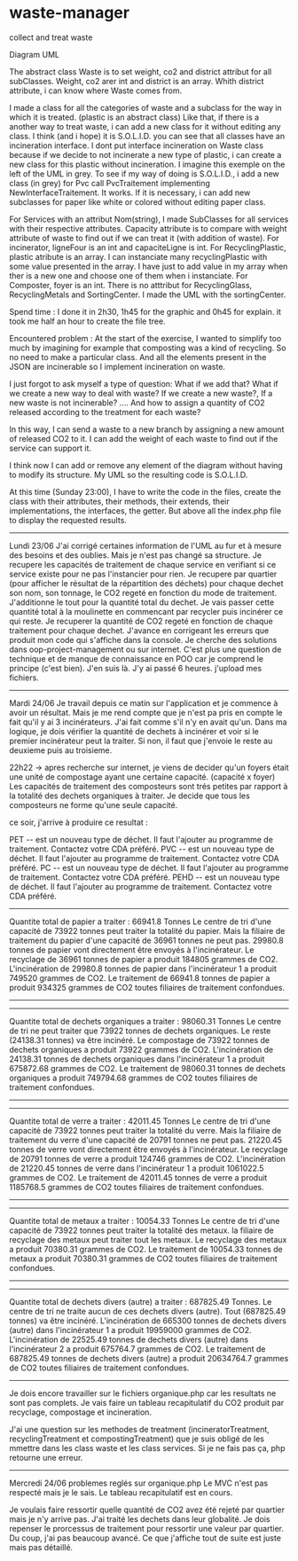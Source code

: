 # waste-manager
collect and treat waste

Diagram UML 

The abstract class Waste is to set weight, co2 and district attribut for all subClasses.
Weight, co2 arer int and district is an array. Whith district attribute, i can know where Waste comes from.

I made a class for all the categories of waste and a subclass for the way in which it is treated. (plastic is an abstract class)
Like that, if there is a another way to treat waste, i can add a new class for it without editing any class.
I think (and i hope) it is S.O.L.I.D.
you can see that all classes have an incineration interface. 
I dont put interface incineration on Waste class because if we decide to not incinerate a new type of plastic, i can create a new class for this plastic without incineration.
I imagine this exemple on the left of the UML in grey.
To see if my way of doing is S.O.L.I.D., i add a new class (in grey) for Pvc call PvcTraitement implementing NewInterfaceTraitement.
It works.
If it is necessary, i can add new subclasses for paper like white or colored without editing paper class. 

For Services with an attribut Nom(string), I made SubClasses for all services with their respective attributes. 
Capacity attribute is to compare with weight attribute of waste to find out if we can treat it (with addition of waste).
For incinerator, ligneFour is an int and capaciteLigne is int. 
For RecyclingPlastic, plastic atribute is an array. I can instanciate many recyclingPlastic with some value presented in the array. 
I have just to add value in my array when ther is a new one and choose one of them when i instanciate.
For Composter, foyer is an int.
There is no atttribut for RecyclingGlass, RecyclingMetals and SortingCenter.
I made the UML with the sortingCenter.

Spend time :
I done it in 2h30, 1h45 for the graphic and 0h45 for explain.
it took me half an hour to create the file tree.

Encountered problem :
At the start of the exercise, I wanted to simplify too much by imagining for example that composting was a kind of recycling.
So no need to make a particular class. And all the elements present in the JSON are incinerable so I implement incineration on waste.

I just forgot to ask myself a type of question: What if we add that? What if we create a new way to deal with waste? If we create a new waste?, If a new waste is not incinerable? ....
And how to assign a quantity of CO2 released according to the treatment for each waste?

In this way, I can send a waste to a new branch by assigning a new amount of released CO2 to it. I can add the weight of each waste to find out if the service can support it.

I think now I can add or remove any element of the diagram without having to modify its structure.
My UML so the resulting code is S.O.L.I.D.

At this time (Sunday 23:00), I have to write the code in the files, create the class with their attributes, their methods, their extends, their implementations, the interfaces, the getter.
But above all the index.php file to display the requested results.

------------------------------------------------
Lundi 23/06 
J'ai corrigé certaines information de l'UML au fur et à mesure des besoins et des oublies. Mais je n'est pas changé sa structure.
Je recupere les capacités de traitement de chaque  service en verifiant si ce service existe pour ne pas l'instancier pour rien.
Je recupere par quartier (pour afficher le résultat de la répartition des déchets) pour chaque dechet son nom, son tonnage, le CO2 regeté en fonction du mode de traitement. J'additionne le tout pour la quantité total du dechet. 
Je vais passer cette quantité total à la moulinette en commencant par recycler puis incinérer ce qui reste. Je recuperer la quantité de CO2 regeté en fonction de chaque traitement pour chaque dechet.
J'avance en corrigeant les erreurs que produit mon code qui s'affiche dans la console. Je cherche des solutions dans oop-project-management ou sur internet. 
C'est plus une question de technique et de manque de connaissance en POO car je comprend le principe (c'est bien).
J'en suis là. J'y ai passé 6 heures.
j'upload mes fichiers.

--------------------------------------------------
Mardi 24/06
Je travail depuis ce matin sur l'application et je commence à avoir un résultat. 
Mais je me rend compte que je n'est pa pris en compte le fait qu'il y ai 3 incinérateurs. J'ai fait comme s'il n'y en avait qu'un.
Dans ma logique, je dois vérifier la quantité de dechets à incinérer et voir si le premier incinérateur peut la traiter. Si non, il faut que j'envoie le reste au deuxieme puis au troisieme.

22h22 -> apres recherche sur internet, je viens de decider qu'un foyers était une unité de compostage ayant une certaine capacité. (capacité x foyer)
Les capacités de traitement des composteurs sont trés petites par rapport à la totalité des dechets organiques à traiter. Je decide que tous les composteurs ne forme qu'une seule capacité.

ce soir, j'arrive à produire ce resultat :

PET -- est un nouveau type de déchet. Il faut l'ajouter au programme de traitement. Contactez votre CDA préféré.
PVC -- est un nouveau type de déchet. Il faut l'ajouter au programme de traitement. Contactez votre CDA préféré.
PC -- est un nouveau type de déchet. Il faut l'ajouter au programme de traitement. Contactez votre CDA préféré.
PEHD -- est un nouveau type de déchet. Il faut l'ajouter au programme de traitement. Contactez votre CDA préféré.
_________________________________________________________________________________________________
Quantite total de papier a traiter : 66941.8 Tonnes
Le centre de tri d'une capacité de 73922 tonnes peut traiter la totalité du papier.
Mais la filiaire de traitement du papier d'une capacité de 36961 tonnes ne peut pas.
29980.8 tonnes de papier vont directement être envoyés à l'incinérateur.
Le recyclage de 36961 tonnes de papier a produit 184805 grammes de CO2.
L'incinération de 29980.8 tonnes de papier dans l'incinérateur 1 a produit 749520 grammes de CO2.
Le traitement de 66941.8 tonnes de papier a produit 934325 grammes de CO2 toutes filiaires de traitement confondues.
_________________________________________________________________________________________________
_________________________________________________________________________________________________
Quantite total de dechets organiques a traiter : 98060.31 Tonnes
Le centre de tri ne peut traiter que 73922 tonnes de dechets organiques. Le reste (24138.31 tonnes) va être incinéré.
Le compostage de 73922 tonnes de dechets organiques a produit 73922 grammes de CO2.
L'incinération de 24138.31 tonnes de dechets organiques dans l'incinérateur 1 a produit 675872.68 grammes de CO2.
Le traitement de 98060.31 tonnes de dechets organiques a produit 749794.68 grammes de CO2 toutes filiaires de traitement confondues.
_________________________________________________________________________________________________
_________________________________________________________________________________________________
Quantite total de verre a traiter : 42011.45 Tonnes
Le centre de tri d'une capacité de 73922 tonnes peut traiter la totalité du verre.
Mais la filiaire de traitement du verre d'une capacité de 20791 tonnes ne peut pas.
21220.45 tonnes de verre vont directement être envoyés à l'incinérateur.
Le recyclage de 20791 tonnes de verre a produit 124746 grammes de CO2.
L'incinération de 21220.45 tonnes de verre dans l'incinérateur 1 a produit 1061022.5 grammes de CO2.
Le traitement de 42011.45 tonnes de verre a produit 1185768.5 grammes de CO2 toutes filiaires de traitement confondues.
_________________________________________________________________________________________________
_________________________________________________________________________________________________
Quantite total de metaux a traiter : 10054.33 Tonnes
Le centre de tri d'une capacité de 73922 tonnes peut traiter la totalité des metaux.
la filiaire de recyclage des metaux peut traiter tout les metaux.
Le recyclage des metaux a produit 70380.31 grammes de CO2.
Le traitement de 10054.33 tonnes de metaux a produit 70380.31 grammes de CO2 toutes filiaires de traitement confondues.
_________________________________________________________________________________________________
_________________________________________________________________________________________________
Quantite total de dechets divers (autre) a traiter : 687825.49 Tonnes.
Le centre de tri ne traite aucun de ces dechets divers (autre). Tout (687825.49 tonnes) va être incinéré.
L'incinération de 665300 tonnes de dechets divers (autre) dans l'incinérateur 1 a produit 19959000 grammes de CO2.
L'incinération de 22525.49 tonnes de dechets divers (autre) dans l'incinérateur 2 a produit 675764.7 grammes de CO2.
Le traitement de 687825.49 tonnes de dechets divers (autre) a produit 20634764.7 grammes de CO2 toutes filiaires de traitement confondues.
_________________________________________________________________________________________________

Je dois encore travailler sur le fichiers organique.php car les resultats ne sont pas complets.
Je vais faire un tableau recapitulatif du CO2 produit par recyclage, compostage et incineration.

J'ai une question sur les methodes de treatment (incineratorTreatment, recyclingTreatment et compostingTreatment) que je suis obligé de les mmettre dans les class waste et les class services. Si je ne fais pas ça, php retourne une erreur.

--------------------------------------------------------------------------
Mercredi 24/06
problemes reglés sur organique.php
Le MVC n'est pas respecté mais je le sais.
Le tableau recapitulatif est en cours.

Je voulais faire ressortir quelle quantité de CO2 avez été rejeté par quartier mais je n'y arrive pas. J'ai traité les dechets dans leur globalité.
Je dois repenser le prorcessus de traitement pour ressortir une valeur par quartier. Du coup, j'ai pas beaucoup avancé. 
Ce que j'affiche tout de suite est juste mais pas détaillé.

